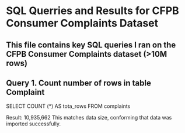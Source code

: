# SQL Querries and Results for CFPB Consumer Complaints Dataset

This file contains key SQL queries I ran on the CFPB Consumer Complaints dataset (>10M rows)
---
## Query 1. Count number of rows in table Complaint
SELECT COUNT (*) AS tota_rows
FROM complaints

Result: 
10,935,662
This matches data size, conforming that data was imported successfully.
